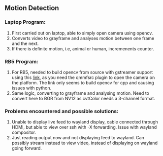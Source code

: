 ## Motion Detection

### Laptop Program:
1. First carried out on laptop, able to simply open camera using opencv.
1. Converts video to grayframe and analyses motion between one frame and the next.
1. If there is definite motion, i.e, animal or human, incremenents counter.

### RB5 Program:
1. For RB5, needed to build opencv from source with gstreamer support using this [link](https://medium.com/@arfanmahmud47/build-opencv-4-from-source-with-gstreamer-ubuntu-zorin-peppermint-c2cff5393ef), as you need the qmmfsrc plugin to open the camera on the platform. The link only seems to build opencv for cpp and causing issues with python.
1. Same logic, converting to grayframe and analysing motion. Need to convert here to BGR from NV12 as cvtColor needs a 3-channel format.

### Problems encountered and possible solutions:
1. Unable to display live feed to wayland display, cable connected through HDMI, but able to view over ssh with -X forwarding. Issue with wayland compositor.
1. Just reading output now and not displaying feed to wayland. Can possibly stream instead to view video, instead of displaying on wayland going forward.


